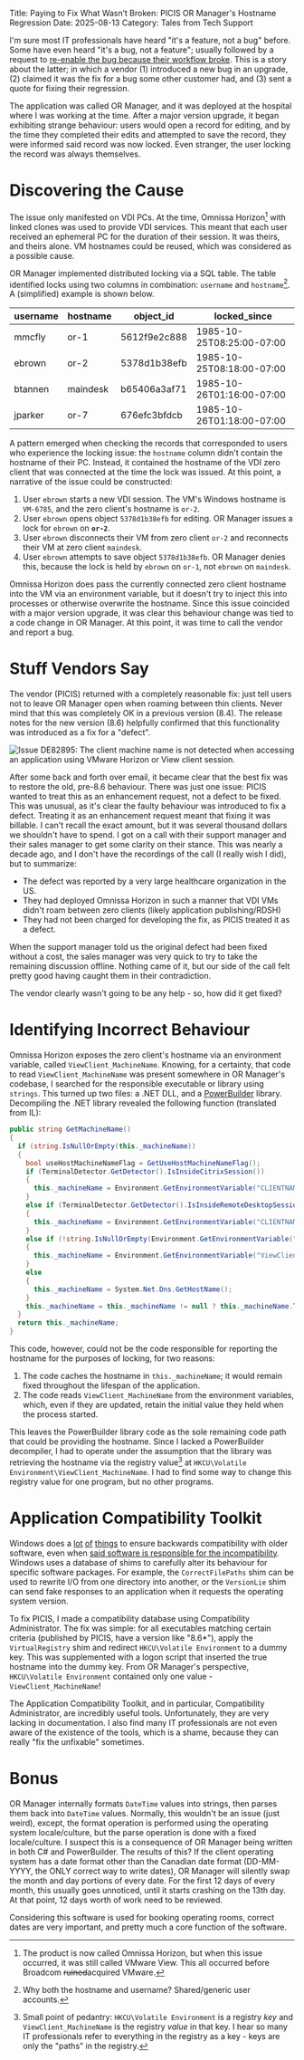 Title: Paying to Fix What Wasn’t Broken: PICIS OR Manager's Hostname Regression
Date: 2025-08-13
Category: Tales from Tech Support

I'm sure most IT professionals have heard "it's a feature, not a bug" before. Some have even heard "it's a bug, not a feature"; usually followed by a request to [re-enable the bug because their workflow broke](https://xkcd.com/1172/). This is a story about the latter; in which a vendor (1) introduced a new bug in an upgrade, (2) claimed it was the fix for a bug some other customer had, and (3) sent a quote for fixing their regression.

The application was called OR Manager, and it was deployed at the hospital where I was working at the time. After a major version upgrade, it began exhibiting strange behaviour: users would open a record for editing, and by the time they completed their edits and attempted to save the record, they were informed said record was now locked. Even stranger, the user locking the record was always themselves.

# Discovering the Cause

The issue only manifested on VDI PCs. At the time, Omnissa Horizon[^1] with linked clones was used to provide VDI services. This meant that each user received an ephemeral PC for the duration of their session. It was theirs, and theirs alone. VM hostnames could be reused, which was considered as a possible cause.

OR Manager implemented distributed locking via a SQL table. The table identified locks using two columns in combination: `username` and `hostname`[^2]. A (simplified) example is shown below.

|username|hostname|object_id   |locked_since             |
|--------|--------|------------|-------------------------|
|mmcfly  |or-1    |5612f9e2c888|1985-10-25T08:25:00-07:00|
|ebrown  |or-2    |5378d1b38efb|1985-10-25T08:18:00-07:00|
|btannen |maindesk|b65406a3af71|1985-10-26T01:16:00-07:00|
|jparker |or-7    |676efc3bfdcb|1985-10-26T01:18:00-07:00|

A pattern emerged when checking the records that corresponded to users who experience the locking issue: the `hostname` column didn't contain the hostname of their PC. Instead, it contained the hostname of the VDI zero client that was connected at the time the lock was issued. At this point, a narrative of the issue could be constructed:

1. User `ebrown` starts a new VDI session. The VM's Windows hostname is `VM-6785`, and the zero client's hostname is `or-2`.
2. User `ebrown` opens object `5378d1b38efb` for editing. OR Manager issues a lock for `ebrown` on **`or-2`**.
3. User `ebrown` disconnects their VM from zero client `or-2` and reconnects their VM at zero client `maindesk`.
4. User `ebrown` attempts to save object `5378d1b38efb`. OR Manager denies this, because the lock is held by `ebrown` on `or-1`, not `ebrown` on `maindesk`.

Omnissa Horizon does pass the currently connected zero client hostname into the VM via an environment variable, but it doesn't try to inject this into processes or otherwise overwrite the hostname. Since this issue coincided with a major version upgrade, it was clear this behaviour change was tied to a code change in OR Manager. At this point, it was time to call the vendor and report a bug.

# Stuff Vendors Say

The vendor (PICIS) returned with a completely reasonable fix: just tell users not to leave OR Manager open when roaming between thin clients. Never mind that this was completely OK in a previous version (8.4). The release notes for the new version (8.6) helpfully confirmed that this functionality was introduced as a fix for a "defect".

![Issue DE82895: The client machine name is not detected when accessing an application using VMware
Horizon or View client session.](images/picis-defect-fix.webp)

After some back and forth over email, it became clear that the best fix was to restore the old, pre-8.6 behaviour. There was just one issue: PICIS wanted to treat this as an enhancement request, not a defect to be fixed. This was unusual, as it's clear the faulty behaviour was introduced to fix a defect. Treating it as an enhancement request meant that fixing it was billable. I can't recall the exact amount, but it was several thousand dollars we shouldn't have to spend. I got on a call with their support manager and their sales manager to get some clarity on their stance. This was nearly a decade ago, and I don't have the recordings of the call (I really wish I did), but to summarize:

- The defect was reported by a very large healthcare organization in the US.
- They had deployed Omnissa Horizon in such a manner that VDI VMs didn't roam between zero clients (likely application publishing/RDSH)
- They had not been charged for developing the fix, as PICIS treated it as a defect.

When the support manager told us the original defect had been fixed without a cost, the sales manager was very quick to try to take the remaining discussion offline. Nothing came of it, but our side of the call felt pretty good having caught them in their contradiction.

The vendor clearly wasn't going to be any help - so, how did it get fixed?

# Identifying Incorrect Behaviour

Omnissa Horizon exposes the zero client's hostname via an environment variable, called `ViewClient_MachineName`. Knowing, for a certainty, that code to read `ViewClient_MachineName` was present somewhere in OR Manager's codebase, I searched for the responsible executable or library using `strings`. This turned up two files: a .NET DLL, and a [PowerBuilder](https://en.wikipedia.org/wiki/PowerBuilder) library. Decompiling the .NET library revealed the following function (translated from IL):

```c#
public string GetMachineName()
{
  if (string.IsNullOrEmpty(this._machineName))
  {
    bool useHostMachineNameFlag = GetUseHostMachineNameFlag();
    if (TerminalDetector.GetDetector().IsInsideCitrixSession())
    {
      this._machineName = Environment.GetEnvironmentVariable("CLIENTNAME");
    }
    else if (TerminalDetector.GetDetector().IsInsideRemoteDesktopSession() && !useHostMachineNameFlag)
    {
      this._machineName = Environment.GetEnvironmentVariable("CLIENTNAME");
    }
    else if (!string.IsNullOrEmpty(Environment.GetEnvironmentVariable("ViewClient_Machine_Name")))
    {
      this._machineName = Environment.GetEnvironmentVariable("ViewClient_Machine_Name");
    }
    else
    {
      this._machineName = System.Net.Dns.GetHostName();
    }
    this._machineName = this._machineName != null ? this._machineName.ToUpper() : null;
  }
  return this._machineName;
}
```

This code, however, could not be the code responsible for reporting the hostname for the purposes of locking, for two reasons:

1. The code caches the hostname in `this._machineName`; it would remain fixed throughout the lifespan of the application.
2. The code reads `ViewClient_MachineName` from the environment variables, which, even if they are updated, retain the initial value they held when the process started.

This leaves the PowerBuilder library code as the sole remaining code path that could be providing the hostname. Since I lacked a PowerBuilder decompiler, I had to operate under the assumption that the library was retrieving the hostname via the registry value[^3] at `HKCU\Volatile Environment\ViewClient_MachineName`. I had to find some way to change this registry value for one program, but no other programs.

# Application Compatibility Toolkit

Windows does a [lot](https://devblogs.microsoft.com/oldnewthing/20230113-00/?p=107706) [of](https://devblogs.microsoft.com/oldnewthing/?p=40033) [things](https://devblogs.microsoft.com/oldnewthing/20060109-27/?p=32723) to ensure backwards compatibility with older software, even when [said software is responsible for the incompatibility](https://devblogs.microsoft.com/oldnewthing/20031015-00/?p=42163). Windows uses a database of shims to carefully alter its behaviour for specific software packages. For example, the `CorrectFilePaths` shim can be used to rewrite I/O from one directory into another, or the `VersionLie` shim can send fake responses to an application when it requests the operating system version.

To fix PICIS, I made a compatibility database using Compatibility Administrator. The fix was simple: for all executables matching certain criteria (published by PICIS, have a version like "8.6*"), apply the `VirtualRegistry` shim and redirect `HKCU\Volatile Environment` to a dummy key. This was supplemented with a logon script that inserted the true hostname into the dummy key. From OR Manager's perspective, `HKCU\Volatile Environment` contained only one value - `ViewClient_MachineName`!

The Application Compatibility Toolkit, and in particular, Compatibility Administrator, are incredibly useful tools. Unfortunately, they are very lacking in documentation. I also find many IT professionals are not even aware of the existence of the tools, which is a shame, because they can really "fix the unfixable" sometimes.

# Bonus

OR Manager internally formats `DateTime` values into strings, then parses them back into `DateTime` values. Normally, this wouldn't be an issue (just weird), except, the format operation is performed using the operating system locale/culture, but the parse operation is done with a fixed locale/culture. I suspect this is a consequence of OR Manager being written in both C# and PowerBuilder. The results of this? If the client operating system has a date format other than the Canadian date format (DD-MM-YYYY, the ONLY correct way to write dates), OR Manager will silently swap the month and day portions of every date. For the first 12 days of every month, this usually goes unnoticed, until it starts crashing on the 13th day. At that point, 12 days worth of work need to be reviewed.

Considering this software is used for booking operating rooms, correct dates are very important, and pretty much a core function of the software.

[^1]: The product is now called Omnissa Horizon, but when this issue occurred, it was still called VMware View. This all occurred before Broadcom ~~ruined~~acquired VMware.
[^2]: Why both the hostname and username? Shared/generic user accounts.
[^3]: Small point of pedantry: `HKCU\Volatile Environment` is a registry _key_ and `ViewClient_MachineName` is the registry _value_ in that key. I hear so many IT professionals refer to everything in the registry as a key - keys are only the "paths" in the registry.
